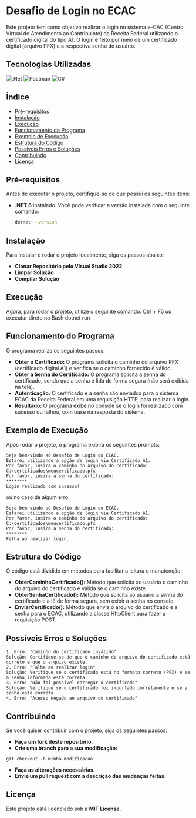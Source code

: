 # Desafio de Login no ECAC

Este projeto tem como objetivo realizar o login no sistema e-CAC (Centro Virtual de Atendimento ao Contribuinte) da Receita Federal utilizando o certificado digital do tipo A1. O login é feito por meio de um certificado digital (arquivo PFX) e a respectiva senha do usuário.

## Tecnologias Utilizadas
![.Net](https://img.shields.io/badge/.NET-5C2D91?style=for-the-badge&logo=.net&logoColor=white)
![Postman](https://img.shields.io/badge/Postman-FF6C37?style=for-the-badge&logo=postman&logoColor=white)
![C#](https://img.shields.io/badge/c%23-%23239120.svg?style=for-the-badge&logo=csharp&logoColor=white)

## Índice

- [Pré-requisitos](#pré-requisitos)
- [Instalação](#instalação)
- [Execução](#execução)
- [Funcionamento do Programa](#funcionamento-do-programa)
- [Exemplo de Execução](#exemplo-de-execução)
- [Estrutura do Código](#estrutura-do-código)
- [Possíveis Erros e Soluções](#possíveis-erros-e-soluções)
- [Contribuindo](#contribuindo)
- [Licença](#licença)

## Pré-requisitos

Antes de executar o projeto, certifique-se de que possui os seguintes itens:

- **.NET 8** instalado. Você pode verificar a versão instalada com o seguinte comando:
  
  ```bash
  dotnet --version

## Instalação

Para instalar e rodar o projeto localmente, siga os passos abaixo:

- **Clonar Repositório pelo Visual Studio 2022** 
- **Limpar Solução**
- **Compilar Solução**

## Execução
Agora, para rodar o projeto, utilize o seguinte comando: Ctrl + F5 ou executar direto no Bash dotnet run

## Funcionamento do Programa 
O programa realiza os seguintes passos:

- **Obter o Certificado:** O programa solicita o caminho do arquivo PFX (certificado digital A1) e verifica se o caminho fornecido é válido.
- **Obter a Senha do Certificado:** O programa solicita a senha do certificado, sendo que a senha é lida de forma segura (não será exibida na tela).
- **Autenticação:** O certificado e a senha são enviados para o sistema ECAC da Receita Federal em uma requisição HTTP, para realizar o login.
- **Resultado:** O programa exibe no console se o login foi realizado com sucesso ou falhou, com base na resposta do sistema.

## Exemplo de Execução

Após rodar o projeto, o programa exibirá os seguintes prompts:

```
Seja bem-vindo ao Desafio de Login do ECAC.
Estarei utilizando a opção de login via Certificado A1.
Por favor, insira o caminho do arquivo do certificado:
C:\certificados\meucertificado.pfx
Por favor, insira a senha do certificado:
********
Login realizado com sucesso!

```

ou no caso de algum erro

```
Seja bem-vindo ao Desafio de Login do ECAC.
Estarei utilizando a opção de login via Certificado A1.
Por favor, insira o caminho do arquivo do certificado:
C:\certificados\meucertificado.pfx
Por favor, insira a senha do certificado:
********
Falha ao realizar login.

```

## Estrutura do Código

O código está dividido em métodos para facilitar a leitura e manutenção:

- **ObterCaminhoCertificado():** Método que solicita ao usuário o caminho do arquivo do certificado e valida se o caminho existe.
- **ObterSenhaCertificado():** Método que solicita ao usuário a senha do certificado e a lê de forma segura, sem exibir a senha no console.
- **EnviarCertificado():** Método que envia o arquivo do certificado e a senha para o ECAC, utilizando a classe HttpClient para fazer a requisição POST.

## Possíveis Erros e Soluções

```
1. Erro: "Caminho do certificado inválido"
Solução: Certifique-se de que o caminho do arquivo do certificado está correto e que o arquivo existe.
2. Erro: "Falha ao realizar login"
Solução: Verifique se o certificado está no formato correto (PFX) e se a senha informada está correta.
3. Erro: "Não foi possível carregar o certificado"
Solução: Verifique se o certificado foi importado corretamente e se a senha está correta.
4. Erro: "Acesso negado ao arquivo do certificado"
```

## Contribuindo

Se você quiser contribuir com o projeto, siga os seguintes passos:

- **Faça um fork deste repositório.**
- **Crie uma branch para a sua modificação:**

```
git checkout -b minha-modificacao

```

- **Faça as alterações necessárias.**
- **Envie um pull request com a descrição das mudanças feitas.**

## Licença
Este projeto está licenciado sob a **MIT License**.

